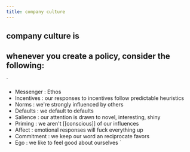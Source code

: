 ```yaml
---
title: company culture
---
```


## company culture is
## whenever you create a policy, consider the following:
`
- Messenger  : Ethos
- Incentives : our responses to incentives follow predictable heuristics
- Norms      : we're strongly influenced by others
- Defaults   : we default to defaults
- Salience   : our attention is drawn to novel, interesting, shiny
- Priming    : we aren't [[conscious]] of our influences
- Affect     : emotional responses will fuck everything up
- Commitment : we keep our word an reciprocate favors
- Ego        : we like to feel good about ourselves
`
